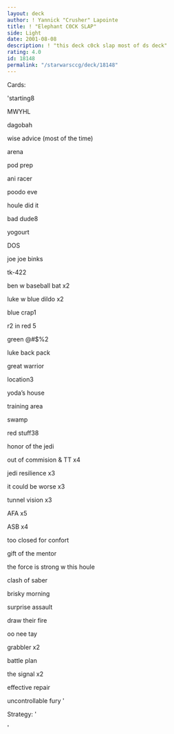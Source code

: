 ```yaml
---
layout: deck
author: ! Yannick "Crusher" Lapointe
title: ! "Elephant C0CK SLAP"
side: Light
date: 2001-08-08
description: ! "this deck c0ck slap most of ds deck"
rating: 4.0
id: 18148
permalink: "/starwarsccg/deck/18148"
---
```

Cards: 

'starting8

MWYHL

dagobah

wise advice (most of the time)

arena

pod prep

ani racer

poodo eve

houle did it


bad dude8

yogourt

DOS

joe joe binks

tk-422

ben w baseball bat x2

luke w blue dildo x2


blue crap1

r2 in red 5


green @#$%2

luke back pack

great warrior


location3

yoda’s house

training area

swamp


red stuff38

honor of the jedi

out of commision & TT x4

jedi resilience x3

it could be worse x3

tunnel vision x3

AFA x5

ASB x4

too closed for confort

gift of the mentor

the force is strong w this houle

clash of saber

brisky morning

surprise assault

draw their fire

oo nee tay

grabbler x2

battle plan

the signal x2

effective repair

uncontrollable fury '

Strategy: '

 '
